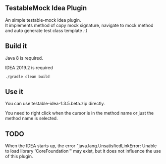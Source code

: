 TestableMock Idea Plugin
---

An simple testable-mock idea plugin.<br>
It implements method of copy mock signature, navigate to mock method and auto generate test class template
<em>: )</em>

## Build it

Java 8 is required.

IDEA 2019.2 is required

```shell script
./gradle clean build
```

## Use it
You can use testable-idea-1.3.5.beta.zip directly.

You need to right click when the cursor is in the method name or just the method name is selected.

## TODO
When the IDEA starts up, the error "java.lang.UnsatisfiedLinkError: Unable to load library 'CoreFoundation'" may exist, but it does not influence the use of this plugin.



